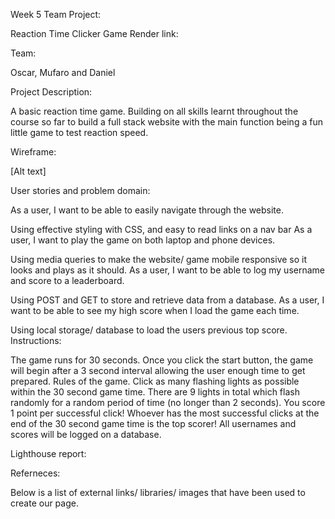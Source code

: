 Week 5 Team Project:

Reaction Time Clicker Game Render link:

Team:

Oscar, Mufaro and Daniel

Project Description:

A basic reaction time game. Building on all skills learnt throughout the course so far to build a full stack website with the main function being a fun little game to test reaction speed.

Wireframe:

[Alt text]

User stories and problem domain:

As a user, I want to be able to easily navigate through the website.

Using effective styling with CSS, and easy to read links on a nav bar
As a user, I want to play the game on both laptop and phone devices.

Using media queries to make the website/ game mobile responsive so it looks and plays as it should.
As a user, I want to be able to log my username and score to a leaderboard.

Using POST and GET to store and retrieve data from a database.
As a user, I want to be able to see my high score when I load the game each time.

Using local storage/ database to load the users previous top score.
Instructions:

The game runs for 30 seconds. Once you click the start button, the game will begin after a 3 second interval allowing the user enough time to get prepared. Rules of the game. Click as many flashing lights as possible within the 30 second game time. There are 9 lights in total which flash randomly for a random period of time (no longer than 2 seconds). You score 1 point per successful click! Whoever has the most successful clicks at the end of the 30 second game time is the top scorer! All usernames and scores will be logged on a database.

Lighthouse report:

Referneces:

Below is a list of external links/ libraries/ images that have been used to create our page.
